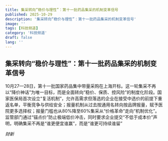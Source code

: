 ```yaml
---
title: 集采转向“稳价与理性”：第十一批药品集采的机制变革信号
published: 2025-10-29
description: '集采转向“稳价与理性”：第十一批药品集采的机制变革信号'
image: ''
tags: [科技频道]
category: '科技频道'
draft: false
lang: ''
---
```


## 集采转向“稳价与理性”：第十一批药品集采的机制变革信号

10月27—28日，第十一批国家药品集中带量采购在上海开标。这一轮集采不再以“降价神话”为唯一目标，而是全面转向“稳价、保质、控风险”的制度化阶段。国家医保局首次设立“复活机制”，允许高需求但落选的企业在接受中选价的前提下重返名单，平衡竞争与供给安全；报量机制从过去按通用名转向按品牌报量，赋予医院更多选择权；报量门槛也从80%降至60%集采从“价格革命”走向“机制优化”。监管部门通过“锚点价”防止极端低价冲击，同时要求企业提交“不低于成本价”声明，明确集采不再是“谁更便宜谁赢”，而是“谁更可持续谁留”

*财新*
